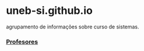 # uneb-si.github.io

agrupamento de informações sobre curso de sistemas.

### [Profesores](/teachers)